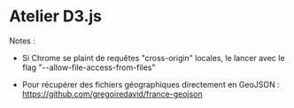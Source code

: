 # Atelier D3.js

Notes :
  - Si Chrome se plaint de requêtes "cross-origin" locales, le lancer avec le flag "--allow-file-access-from-files"

  - Pour récupérer des fichiers géographiques directement en GeoJSON : https://github.com/gregoiredavid/france-geojson

